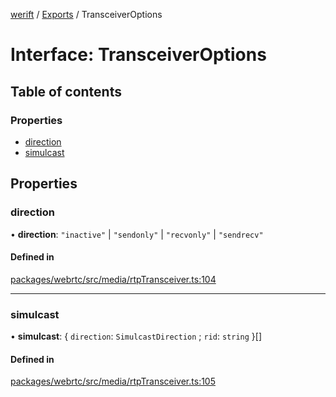 [werift](../README.md) / [Exports](../modules.md) / TransceiverOptions

# Interface: TransceiverOptions

## Table of contents

### Properties

- [direction](TransceiverOptions.md#direction)
- [simulcast](TransceiverOptions.md#simulcast)

## Properties

### direction

• **direction**: ``"inactive"`` \| ``"sendonly"`` \| ``"recvonly"`` \| ``"sendrecv"``

#### Defined in

[packages/webrtc/src/media/rtpTransceiver.ts:104](https://github.com/shinyoshiaki/werift-webrtc/blob/f609bd5a/packages/webrtc/src/media/rtpTransceiver.ts#L104)

___

### simulcast

• **simulcast**: { `direction`: `SimulcastDirection` ; `rid`: `string`  }[]

#### Defined in

[packages/webrtc/src/media/rtpTransceiver.ts:105](https://github.com/shinyoshiaki/werift-webrtc/blob/f609bd5a/packages/webrtc/src/media/rtpTransceiver.ts#L105)
